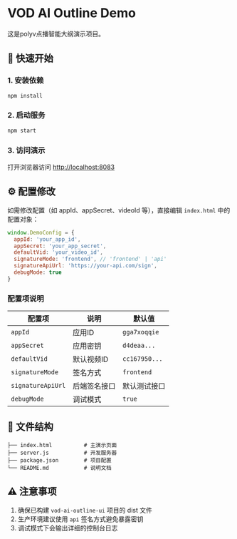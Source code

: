 # VOD AI Outline Demo

这是polyv点播智能大纲演示项目。

## 🚀 快速开始

### 1. 安装依赖

```bash
npm install
```

### 2. 启动服务

```bash
npm start
```

### 3. 访问演示

打开浏览器访问 [http://localhost:8083](http://localhost:8083)

## ⚙️ 配置修改

如需修改配置（如 appId、appSecret、videoId 等），直接编辑 `index.html` 中的配置对象：

```javascript
window.DemoConfig = {
  appId: 'your_app_id',
  appSecret: 'your_app_secret',
  defaultVid: 'your_video_id',
  signatureMode: 'frontend', // 'frontend' | 'api'
  signatureApiUrl: 'https://your-api.com/sign',
  debugMode: true
}
```

### 配置项说明

| 配置项 | 说明 | 默认值 |
|--------|------|--------|
| `appId` | 应用ID | `gga7xoqqie` |
| `appSecret` | 应用密钥 | `d4deaa...` |
| `defaultVid` | 默认视频ID | `cc167950...` |
| `signatureMode` | 签名方式 | `frontend` |
| `signatureApiUrl` | 后端签名接口 | 默认测试接口 |
| `debugMode` | 调试模式 | `true` |

## 📁 文件结构

```text
├── index.html          # 主演示页面
├── server.js           # 开发服务器
├── package.json        # 项目配置
└── README.md           # 说明文档
```

## ⚠️ 注意事项

1. 确保已构建 `vod-ai-outline-ui` 项目的 dist 文件
2. 生产环境建议使用 `api` 签名方式避免暴露密钥
3. 调试模式下会输出详细的控制台日志
